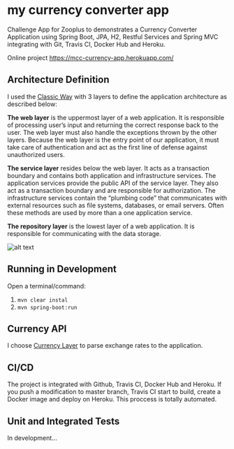 
# my currency converter app
Challenge App for Zooplus to demonstrates a Currency Converter Application using Spring Boot, JPA, H2, Restful Services and Spring MVC integrating with Git, Travis CI, Docker Hub and Heroku.

Online project https://mcc-currency-app.herokuapp.com/

## Architecture Definition

I used the [Classic Way](https://www.petrikainulainen.net/software-development/design/understanding-spring-web-application-architecture-the-classic-way/) with 3 layers to define the application architecture as described below:

**The web layer** is the uppermost layer of a web application. It is responsible of processing user’s input and returning the correct response back to the user. The web layer must also handle the exceptions thrown by the other layers. Because the web layer is the entry point of our application, it must take care of authentication and act as the first line of defense against unauthorized users.

**The service layer** resides below the web layer. It acts as a transaction boundary and contains both application and infrastructure services. The application services provide the public API of the service layer. They also act as a transaction boundary and are responsible for authorization. The infrastructure services contain the “plumbing code” that communicates with external resources such as file systems, databases, or email servers. Often these methods are used by more than a one application service.

**The repository layer** is the lowest layer of a web application. It is responsible for communicating with the data storage.

![alt text](http://www.petrikainulainen.net/wp-content/uploads/spring-web-app-architecture.png)

## Running in Development

Open a terminal/command:
1. ``mvn clear instal``
2. ``mvn spring-boot:run ``

## Currency API
I choose [Currency Layer](https://currencylayer.com/) to parse exchange rates to the application.

## CI/CD

The project is integrated with Github, Travis CI, Docker Hub and Heroku. If you push a modification to master branch, Travis CI start to build, create a Docker image and deploy on Heroku. This proccess is totally automated.


## Unit and Integrated Tests

In development...